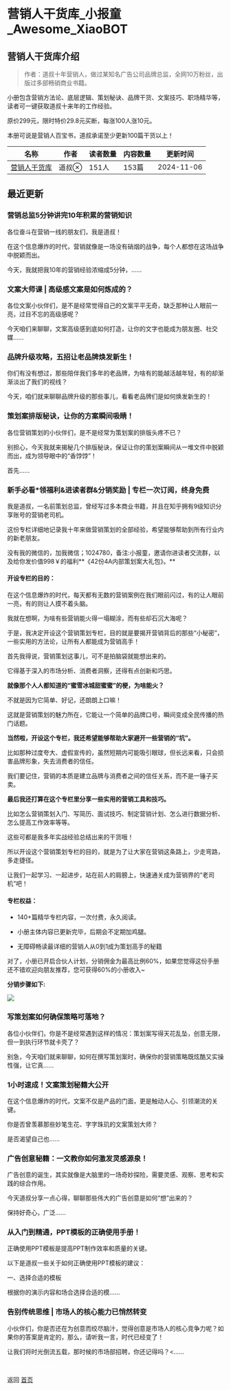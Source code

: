 # 营销人干货库_小报童_Awesome_XiaoBOT

## 营销人干货库介绍
> 作者：道叔十年营销人，做过某知名广告公司品牌总监，全网10万粉丝，出版过多部畅销商业书籍。    
    
小册包含营销方法论、底层逻辑、策划秘诀、品牌干货、文案技巧、职场精华等，读者可一键获取道叔十来年的工作经验。    
    
原价299元，限时特价29.8元买断，每涨100人涨10元。    
    
本册可说是营销人百宝书，道叔承诺至少更新100篇干货以上！  
  


|名称|作者|读者数量|内容数量|更新时间|
|---|---|---|---|---|
|[营销人干货库](https://xiaobot.net/p/daoshu?refer=0b133df9-27dc-423b-8101-639049001c13)|道叔|151人|153篇|2024-11-06|

## 最近更新
### 营销总监5分钟讲完10年积累的营销知识

各位奋斗在营销一线的朋友们，我是道叔！

在这个信息爆炸的时代，营销就像是一场没有硝烟的战争，每个人都想在这场战争中脱颖而出。

今天，我就把我10年的营销经验浓缩成5分钟，......

### 文案大师课 | 高级感文案是如何炼成的？

各位文案小伙伴们，是不是经常觉得自己的文案平平无奇，缺乏那种让人眼前一亮，过目不忘的高级感呢？

今天咱们来聊聊，文案高级感到底如何打造，让你的文字也能成为朋友圈、社交媒......

### 品牌升级攻略，五招让老品牌焕发新生！

你们有没有想过，那些陪伴我们多年的老品牌，为啥有的能越活越年轻，有的却渐渐淡出了我们的视线？

今天，咱们就来聊聊品牌升级的那些事儿，看看老品牌们是如何焕发新生的！

### 策划案排版秘诀，让你的方案瞬间吸睛！

各位营销策划的小伙伴们，是不是经常为策划案的排版头疼不已？

别担心，今天我就来揭秘几个排版秘诀，保证让你的策划案瞬间从一堆文件中脱颖而出，成为领导眼中的“香饽饽”！

首先......

### 新手必看*领福利&进读者群&分销奖励 | 专栏一次订阅，终身免费

我是道叔，一名前策划总监，曾经写过多本商业书籍，并且在知乎拥有9级知识分享账号的营销老司机。

这份专栏详细地记录我十年来做营销策划的全部经验，希望能够帮助到所有行业内的新老朋友。

没有我的微信的，加我微信；1024780，备注:小报童，邀请你进读者交流群，以及给你发价值998￥的福利**《42份4A内部策划案大礼包》。**

#### 开设专栏的目的：

在这个信息爆炸的时代，每天都有无数的营销案例在我们眼前闪过，有的让人眼前一亮，有的则让人摸不着头脑。

我就在想啊，为啥有些营销能火得一塌糊涂，而有些却石沉大海呢？

于是，我决定开设这个营销策划专栏，目的就是要揭开营销背后的那些“小秘密”，一些实用的方法论，让所有人都能成为营销高手！

首先我得说，营销策划这事儿，可不是拍脑袋就能想出来的。

它得基于深入的市场分析、消费者洞察，还得有点创新和巧思。

**就像那个人人都知道的“蜜雪冰城甜蜜蜜”的梗，为啥能火？**

不就是因为它简单、好记，还朗朗上口嘛！

这就是营销策划的魅力所在，它能让一个简单的品牌口号，瞬间变成全民传播的热门话题。

**当然啦，开设这个专栏，我还希望能够帮助大家避开一些营销的“坑”。**

比如那种过度夸大、虚假宣传的，虽然短期内可能吸引眼球，但长远来看，只会损害品牌形象，失去消费者的信任。

我们要记住，营销的本质是建立品牌与消费者之间的信任关系，而不是一锤子买卖。

**最后我还打算在这个专栏里分享一些实用的营销工具和技巧。**

比如怎么营销策划入门、写简历、面试技巧、制定营销计划、怎么进行数据分析、怎么提高工作效率等等。

这些可都是我多年实战经验总结出来的干货哦！

所以开设这个营销策划专栏的目的，就是为了让大家在营销这条路上，少走弯路，多走捷径。

让我们一起学习、一起进步，站在前人的肩膀上，快速通关成为营销界的“老司机”吧！

#### 专栏权益：

  * 140+篇精华专栏内容，一次付费，永久阅读。

  * 小册主体内容已更新完毕，后期会不定期加鸡腿。

  * 无障碍畅读最详细的营销人从0到1成为策划高手的秘籍

对了，小册已开启合伙人计划，分销佣金为最高比例60%，如果您觉得这份手册还不错欢迎向朋友推荐，您可获得60%的小册收入~

**分销步骤如下:**

![](https://static.xiaobot.net/file/2024-10-26/260754/7d4c35a5b1721911fdc7ba318b8103b7.png)

### 写策划案如何确保策略可落地？

各位小伙伴们，你是不是经常遇到这样的情况：策划案写得天花乱坠，创意无限，但一到执行环节就卡壳了？

别急，今天咱们就来聊聊，如何在撰写策划案时，确保你的营销策略既炫酷又实操性强，让它真......

### 1小时速成！文案策划秘籍大公开

在这个信息爆炸的时代，文案不仅是产品的门面，更是触动人心、引领潮流的关键。

你是否曾羡慕那些妙笔生花、字字珠玑的文案策划大师？

是否渴望自己也......

### 广告创意秘籍：一文教你如何激发灵感源泉！

广告创意的诞生，其实就像是大脑里的一场奇妙探险，需要灵感、观察、思考和实践的综合作用。

今天道叔分享一点心得，聊聊那些伟大的广告创意是如何“想”出来的？

保持好奇心，广泛......

### 从入门到精通，PPT模板的正确使用手册！

正确使用PPT模板是提高PPT制作效率和质量的关键。

以下是道叔一些关于如何正确使用PPT模板的建议：

一、选择合适的模板

根据你的演示内容和场合选择合适的模......

### 告别传统思维 | 市场人的核心能力已悄然转变

小伙伴们，你是否还在为创意而绞尽脑汁，觉得创意是市场人的核心竞争力呢？如果你的答案是肯定的，那么，请听我一言，时代已经变了！

让我们将时光倒流五载，那时候的市场部招聘，你还记得吗？<......


<a href="https://github.com/Reno9527/awesome-xiaobot" style="color: white; text-decoration: none;">awesome-xiaobot</a>

返回 [首页](../README.md)
